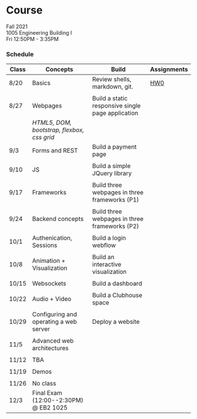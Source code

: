 # Course

Fall 2021  
1005  Engineering Building I  
Fri 12:50PM - 3:35PM  

### Schedule

|Class | Concepts   | Build     | Assignments |
| ---  | -------    |  ---      | ---         |
| 8/20 | Basics | Review shells, markdown, git. | [HW0](HWS/HW0.md)
|      |
| 8/27 | Webpages | Build a static responsive single page application
|      | _HTML5, DOM, bootstrap, flexbox, css grid_
| 9/3  | Forms and REST | Build a payment page |
|      |
| 9/10 | JS | Build a simple JQuery library
|      |
| 9/17 | Frameworks | Build three webpages in three frameworks (P1)
|      | 
| 9/24 | Backend concepts | Build three webpages in three frameworks (P2)
|      | 
| 10/1 | Authenication, Sessions | Build a login webflow
|      |
| 10/8 | Animation + Visualization | Build an interactive visualization | 
|      |
| 10/15| Websockets    | Build a dashboard |
|      |
| 10/22| Audio + Video | Build a Clubhouse space |
|      |
| 10/29| Configuring and operating a web server | Deploy a website
|      |
| 11/5 | Advanced web architectures
|      |
| 11/12| TBA
|      |
| 11/19| Demos
|      |
| 11/26| No class
| 12/3 | Final Exam (12:00--2:30PM) @ EB2 1025 | |  |
